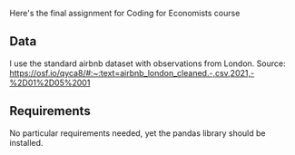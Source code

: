 Here's the final assignment for Coding for Economists course 
## Data
I use the standard airbnb dataset with observations from London. Source: https://osf.io/qyca8/#:~:text=airbnb_london_cleaned.-,csv,2021,-%2D01%2D05%2001  


## Requirements 
No particular requirements needed, yet the pandas library should be installed.

